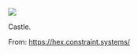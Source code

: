 ![](https://db-feed.s3.amazonaws.com/legacy/castle-1570802507186.png)

Castle.

From: https://hex.constraint.systems/